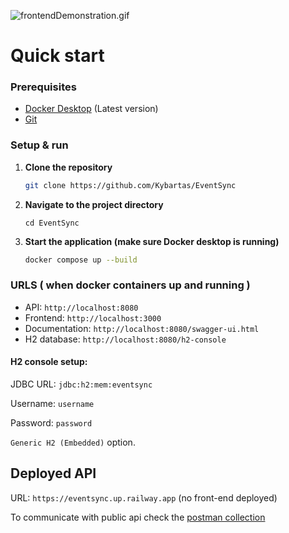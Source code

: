 ![frontendDemonstration.gif](frontendDemonstration.gif)

# Quick start

### Prerequisites

- [Docker Desktop](https://www.docker.com/products/docker-desktop/) (Latest version)
- [Git](https://git-scm.com/downloads)

### Setup & run

1. **Clone the repository**
   ```bash
   git clone https://github.com/Kybartas/EventSync
   ```

2. **Navigate to the project directory**
    ```
    cd EventSync
    ```

3. **Start the application (make sure Docker desktop is running)**
   ```bash
   docker compose up --build
   ```

### URLS ( when docker containers up and running )

- API: `http://localhost:8080`
- Frontend: `http://localhost:3000`
- Documentation: `http://localhost:8080/swagger-ui.html`
- H2 database: `http://localhost:8080/h2-console`

#### H2 console setup: 
JDBC URL: `jdbc:h2:mem:eventsync`

Username: `username`

Password: `password`

`Generic H2 (Embedded)` option.

## Deployed API

URL: `https://eventsync.up.railway.app` (no front-end deployed)

To communicate with public api check the [postman collection](https://www.postman.com/kristijonaskybartas/workspace/eventsync/collection/44482661-945aab67-bed8-4cd2-81d3-180ad397a68b?action=share&creator=44482661)